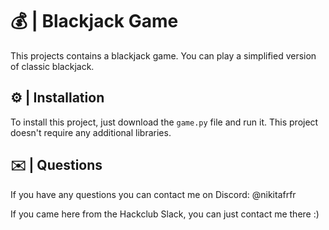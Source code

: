 # 💰 | Blackjack Game

This projects contains a blackjack game. You can play a simplified version of classic blackjack.

## ⚙️ | Installation

To install this project, just download the `game.py` file and run it. This project doesn't require any additional libraries.

## ✉️ | Questions

If you have any questions you can contact me on Discord: @nikitafrfr

If you came here from the Hackclub Slack, you can just contact me there :)